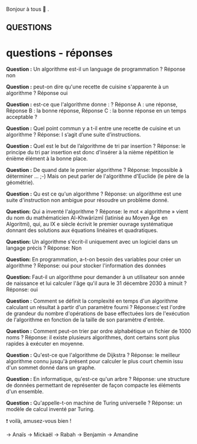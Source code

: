 Bonjour à tous  :wave: .




<!-- rédaction des questions-->
## QUESTIONS 
# questions - réponses

**Question :** Un algorithme est-il un language de programmation ? 
Réponse non

**Question :** peut-on dire qu'une recette de cuisine s'apparente à un algorithme ?
Réponse oui

**Question :** est-ce que l'algorithme donne : ? 
Réponse A : une réponse, Réponse B : la bonne réponse, Réponse C : la bonne réponse en un temps acceptable ?

**Question :** Quel point commun y a t-il entre une recette de cuisine et un algorithme ?
Réponse: l s’agit d’une suite d’instructions.

**Question :** Quel est le but de l’algorithme de tri par insertion ?
Réponse: le principe du tri par insertion est donc d'insérer à la nième répétition le énième élément à la bonne place.

**Question :** De quand date le premier algorithme ?
Réponse: Impossible à déterminer ... ;-) Mais on peut parler de l'algorithme d'Euclide (le père de la géométrie).

**Question :** Qu est ce qu'un algorithme ?
Réponse: un algorithme est une suite d'instruction non ambigue pour résoudre un problème donné.

**Question:** Qui a inventé l'algorithme ?
Réponse: le mot « algorithme » vient du nom du mathématicien Al-Khwârizmî (latinisé au Moyen Âge en Algoritmi), qui, au IX e siècle écrivit le premier ouvrage systématique donnant des solutions aux équations linéaires et quadratiques.

**Question:** Un algorithme s'écrit-il uniquement avec un logiciel dans un langage précis ?
Réponse: Non

**Question:** En programmation, a-t-on besoin des variables pour créer un algorithme ?
Réponse: oui pour stocker l'information des données

**Question:** Faut-il un algorithme pour demander à un utilisateur son année de naissance et lui calculer l'âge qu'il aura le 31 décembre 2030 à minuit ?
Réponse: oui

**Question :** Comment se définit la complexité en temps d'un algorithme calculant un résultat à partir d'un paramètre fourni ?
Réponse:c'est l'ordre de grandeur du nombre d'opérations de base effectuées lors de l'exécution de l'algorithme en fonction de la taille de son paramètre d'entrée.

**Question :** Comment peut-on trier par ordre alphabétique un fichier de 1000 noms ?
Réponse: il existe plusieurs algorithmes, dont certains sont plus rapides à exécuter en moyenne.

**Question :** Qu'est-ce que l'algorithme de Dijkstra ?
Réponse: le meilleur algorithme connu jusqu'à présent pour calculer le plus court chemin issu d'un sommet donné dans un graphe.

**Question :** En informatique, qu'est-ce qu'un arbre ?
Réponse: une structure de données permettant de représenter de façon compacte les éléments d'un ensemble.

**Question :** Qu'appelle-t-on machine de Turing universelle ?
Réponse: un modèle de calcul inventé par Turing.
  


:heavy_exclamation_mark:  voilà, amusez-vous bien !  

<!-- auteurs des questions/réponses de cette semaine:-->
-> Anaïs
-> Mickaël
-> Rabah
-> Benjamin
-> Amandine 
